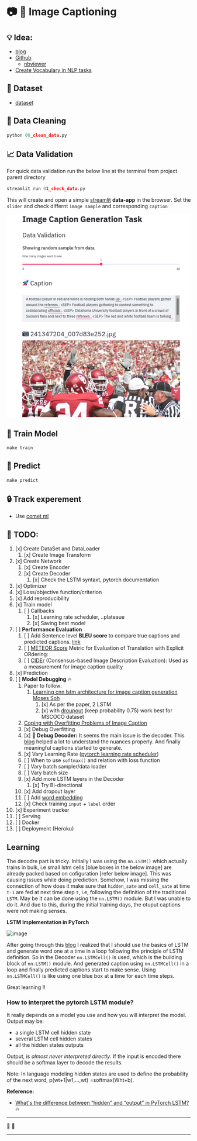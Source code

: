 # :camera: :bookmark_tabs: Image Captioning

## :bulb: Idea:

- [blog](https://towardsdatascience.com/automatic-image-captioning-with-cnn-rnn-aae3cd442d83)
- [Github](https://github.com/Noob-can-Compile/Automatic-Image-Captioning)
  - [nbviewer](https://nbviewer.jupyter.org/github/Noob-can-Compile/Automatic-Image-Captioning/tree/master/)
- [Create Vocabulary in NLP tasks](https://www.kdnuggets.com/2019/11/create-vocabulary-nlp-tasks-python.html)

## :floppy_disk: Dataset

- [dataset](https://www.kaggle.com/shadabhussain/flickr8k)

## :broom: Data Cleaning

```py
python 00_clean_data.py
```

## :chart_with_upwards_trend: Data Validation

For quick data validation run the below line at the terminal from project parent directory

```py
streamlit run 01_check_data.py
```

This will create and open a simple [streamlit](https://www.streamlit.io/) **data-app** in the browser. Set the `slider`  and check differnt `image sample` and corresponding `caption`

![image](asset/demo.png)

## :rocket: Train Model

```py
make train
```

## :rocket: Predict

```py
make predict
```

## :lock: Track experement

- Use [comet ml](https://www.comet.ml/site/)

## :dart: TODO:

1. [x] Create DataSet and DataLoader
   1. [x] Create Image Transform
2. [x] Create Network
   1. [x] Create Encoder
   2. [x] Create Decoder
      1. [x] Check the LSTM syntaxt, pytorch documentation
3. [x] Optimizer
4. [x] Loss/objective function/criterion
5. [x] Add reproducibility
6. [x] Train model
   1. [ ] Callbacks
      1. [x] Learning rate scheduler, ..plateaue
      2. [x] Saving best model
7. [ ] **Performance Evaluation**
   1. [ ] Add Sentence level **BLEU score** to compare true captions and predicted captions. [link](https://machinelearningmastery.com/calculate-bleu-score-for-text-python/)
   2. [ ] [METEOR Score](https://www.nltk.org/api/nltk.translate.html) Metric for Evaluation of Translation with Explicit ORdering:  
   3. [ ] [CIDEr](http://vrama91.github.io/cider/) (Consensus-based Image Description Evaluation): Used as a measurement for image caption quality
8. [x] Prediction
9. [ ] **Model Debugging** :fire:
   1. Paper to follow:
      1. [Learning cnn lstm architecture for image caption generation Moses Soh](http://cs224d.stanford.edu/reports/msoh.pdf)
         1. [x] As per the paper, 2 LSTM 
         2. [x] with [droupout](https://blog.floydhub.com/long-short-term-memory-from-zero-to-hero-with-pytorch/) (keep probability 0.75) work best for MSCOCO dataset
   2. [Coping with Overfitting Problems of Image Caption](https://dacemirror.sci-hub.tw/proceedings-article/6c77b0141a839ab70bfd7c69ed07c4f8/luo2019.pdf?rand=5f218af6655f8?download=true)
   3. [x] Debug Overfitting
   4. [x] :rocket: **Debug Decoder:** It seems the main issue is the decoder. This [blog](https://medium.com/@stepanulyanin/captioning-images-with-pytorch-bc592e5fd1a3) helped a lot to understand the nuances properly. And finally meaningful captions started to generate.
   5. [x] Vary Learning Rate ([pytorch learning rate scheduler](https://pytorch.org/docs/stable/optim.html#how-to-adjust-learning-rate))
   6. [ ] When to use `softmax()` and relation with loss function
   7. [ ] Vary batch sampler/data loader
   8. [ ] Vary batch size
   9. [x] Add more LSTM layers in the Decoder 
      1. [x] Try Bi-directional
   10. [x] Add dropout layer
   11. [ ] Add [word embedding](https://medium.com/@martinpella/how-to-use-pre-trained-word-embeddings-in-pytorch-71ca59249f76)
   12. [x] Check training `input` + `label` order
10. [x] Experiment tracker
11. [ ] Serving
12. [ ] Docker
13. [ ] Deployment (Heroku)

## Learning

The decodre part is tricky. Initially I was using the `nn.LSTM()` which actually trains in bulk, i.e small lstm cells [blue boxes in the below image] are already packed based on cofiguration [refer below image]. This was causing issues while doing prediction. Somehow, I was missing the connection of how does it make sure that `hidden_sate` and `cell_sate` 
at time `t-1` are fed at next time step `t`, i.e, following the definition of the traditional `LSTM`. May be it can be done using the `nn.LSTM()` module. But I was unable to do it. And due to this, during the initial training days, the otuput captions were not making senses. 

**LSTM Implementation in PyTorch**

![image](https://i.stack.imgur.com/SjnTl.png)

After going through this [blog](https://medium.com/@stepanulyanin/captioning-images-with-pytorch-bc592e5fd1a3) I realized that I should use the basics of LSTM and generate word one at a time in a loop following the principle of LSTM definition. So in the Decoder `nn.LSTMCell()` is used, which is the building block of `nn.LSTM()` module. And generated caption using `nn.LSTMCell()` in a loop and finally predicted captions start to make sense. Using `nn.LSTMCell()` is like using one blue box at a time for each time steps. 

Great learning !!

### How to interpret the pytorch LSTM module?

It really depends on a model you use and how you will interpret the model. Output may be:

- a single LSTM cell hidden state
- several LSTM cell hidden states
- all the hidden states outputs

Output, is _almost never interpreted directly_. If the input is encoded there should be a softmax layer to decode the results.

Note: In language modeling hidden states are used to define the probability of the next word, p(wt+1|w1,...,wt) =softmax(Wht+b).


**Reference:**

- [What's the difference between “hidden” and “output” in PyTorch LSTM?](https://stackoverflow.com/questions/48302810/whats-the-difference-between-hidden-and-output-in-pytorch-lstm) :fire:
 

----

:rocket: :rocket:

-----------